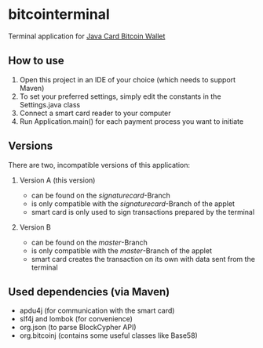 # bitcointerminal
Terminal application for [Java Card Bitcoin Wallet](https://github.com/johannzapf/JCBitcoinWallet)

## How to use
1. Open this project in an IDE of your choice (which needs to support Maven)
1. To set your preferred settings, simply edit the constants in the Settings.java class
1. Connect a smart card reader to your computer
1. Run Application.main() for each payment process you want to initiate

## Versions
There are two, incompatible versions of this application:
1. Version A (this version)
    * can be found on the *signaturecard*-Branch
    * is only compatible with the *signaturecard*-Branch of the applet
    * smart card is only used to sign transactions prepared by the terminal

2. Version B
    * can be found on the *master*-Branch
    * is only compatible with the *master*-Branch of the applet
    * smart card creates the transaction on its own with data sent from the terminal

## Used dependencies (via Maven)
* apdu4j (for communication with the smart card)
* slf4j and lombok (for convenience)
* org.json (to parse BlockCypher API)
* org.bitcoinj (contains some useful classes like Base58)


